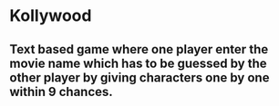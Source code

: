 # Kollywood
## Text based game where one player enter the movie name which has to be guessed by the other player by giving characters one by one within 9 chances.
